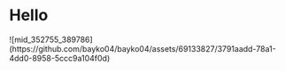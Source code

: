 <body>
  <h1>Hello</h1>
![mid_352755_389786](https://github.com/bayko04/bayko04/assets/69133827/3791aadd-78a1-4dd0-8958-5ccc9a104f0d)

  
</body>


